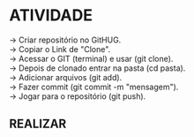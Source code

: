 # ATIVIDADE

-> Criar repositório no GitHUG. <br>
-> Copiar o Link de "Clone". <br>
-> Acessar o GIT (terminal) e usar (git clone). <br>
-> Depois de clonado entrar na pasta (cd pasta). <br>
-> Adicionar arquivos (git add). <br>
-> Fazer commit (git commit -m "mensagem"). <br>
-> Jogar para o repositório (git push). <br>

## REALIZAR 
